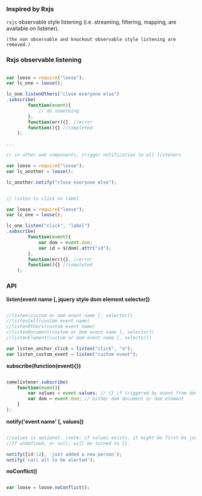 
### Inspired by Rxjs
``rxjs`` observable style listening (i.e. streaming, filtering, mapping, are available on listener). 

```
(the non observable and knockout observable style listening are removed.)
```

### Rxjs observable listening

```javascript

var loose = require("loose");
var lc_one = loose();

lc_one.listenOthers("close everyone else")
.subscribe(
        function(event){
            // do something     
        },
        function(err){}, //error
        function(){} //completed
    );

...

// in other web components, trigger notification to all listeners

var loose = require("loose");
var lc_another = loose();

lc_another.notify("close everyone else");

```

```javascript

// listen to click on label

var loose = require("loose");
var lc_one = loose();

lc_one.listen("click", "label")
.subscribe(
        function(event){
            var dom = event.dom;
            var id = $(dom).attr("id");
        },
        function(err){}, //error
        function(){} //completed
    );

```


### API

__listen(event name [, jquery style dom element selector])__ 

```javascript

//listen(custom or dom event name [, selector])
//listenSelf(custom event name) 
//listenOthers(custom event name) 
//listenDocument(custom or dom event name [, selector]) 
//listenElement(custom or dom event name [, selector]) 

var listen_anchor_click = listen("click", "a");
var listen_custom_event = listen("custom event");

```

__subscribe(function(event){})__


```javascript

somelistener.subscribe(
    function(event){
        var values = event.values; // {} if triggered by event from dom element
        var dom = event.dom; // either dom document or dom element
    }
);
```

__notify('event name' [, values])__


```javascript

//values is optional. (note: if values exists, it might be first be json stringified and parse back when listened) 
//If undefined, or null, will be turned to {}.

notify({id:12}, 'just added a new person');
notify('call all to be alerted');

```

__noConflict()__


```javascript

var loose = loose.noConflict();

```